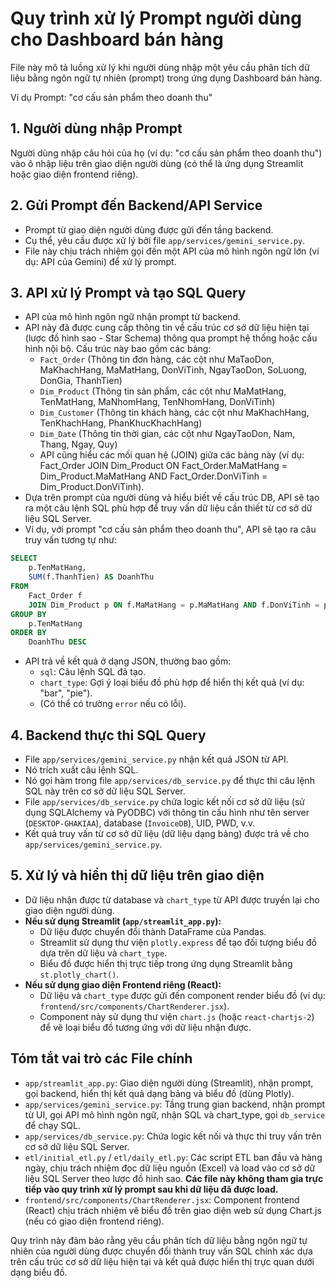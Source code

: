 # Quy trình xử lý Prompt người dùng cho Dashboard bán hàng

File này mô tả luồng xử lý khi người dùng nhập một yêu cầu phân tích dữ liệu bằng ngôn ngữ tự nhiên (prompt) trong ứng dụng Dashboard bán hàng.

Ví dụ Prompt: "cơ cấu sản phẩm theo doanh thu"

## 1. Người dùng nhập Prompt

Người dùng nhập câu hỏi của họ (ví dụ: "cơ cấu sản phẩm theo doanh thu") vào ô nhập liệu trên giao diện người dùng (có thể là ứng dụng Streamlit hoặc giao diện frontend riêng).

## 2. Gửi Prompt đến Backend/API Service

- Prompt từ giao diện người dùng được gửi đến tầng backend.
- Cụ thể, yêu cầu được xử lý bởi file `app/services/gemini_service.py`.
- File này chịu trách nhiệm gọi đến một API của mô hình ngôn ngữ lớn (ví dụ: API của Gemini) để xử lý prompt.

## 3. API xử lý Prompt và tạo SQL Query

- API của mô hình ngôn ngữ nhận prompt từ backend.
- API này đã được cung cấp thông tin về cấu trúc cơ sở dữ liệu hiện tại (lược đồ hình sao - Star Schema) thông qua prompt hệ thống hoặc cấu hình nội bộ. Cấu trúc này bao gồm các bảng:
    - `Fact_Order` (Thông tin đơn hàng, các cột như MaTaoDon, MaKhachHang, MaMatHang, DonViTinh, NgayTaoDon, SoLuong, DonGia, ThanhTien)
    - `Dim_Product` (Thông tin sản phẩm, các cột như MaMatHang, TenMatHang, MaNhomHang, TenNhomHang, DonViTinh)
    - `Dim_Customer` (Thông tin khách hàng, các cột như MaKhachHang, TenKhachHang, PhanKhucKhachHang)
    - `Dim_Date` (Thông tin thời gian, các cột như NgayTaoDon, Nam, Thang, Ngay, Quy)
    - API cũng hiểu các mối quan hệ (JOIN) giữa các bảng này (ví dụ: Fact_Order JOIN Dim_Product ON Fact_Order.MaMatHang = Dim_Product.MaMatHang AND Fact_Order.DonViTinh = Dim_Product.DonViTinh).
- Dựa trên prompt của người dùng và hiểu biết về cấu trúc DB, API sẽ tạo ra một câu lệnh SQL phù hợp để truy vấn dữ liệu cần thiết từ cơ sở dữ liệu SQL Server.
- Ví dụ, với prompt "cơ cấu sản phẩm theo doanh thu", API sẽ tạo ra câu truy vấn tương tự như:

```sql
SELECT 
    p.TenMatHang,
    SUM(f.ThanhTien) AS DoanhThu
FROM 
    Fact_Order f
    JOIN Dim_Product p ON f.MaMatHang = p.MaMatHang AND f.DonViTinh = p.DonViTinh
GROUP BY 
    p.TenMatHang
ORDER BY 
    DoanhThu DESC
```

- API trả về kết quả ở dạng JSON, thường bao gồm:
    - `sql`: Câu lệnh SQL đã tạo.
    - `chart_type`: Gợi ý loại biểu đồ phù hợp để hiển thị kết quả (ví dụ: "bar", "pie").
    - (Có thể có trường `error` nếu có lỗi).

## 4. Backend thực thi SQL Query

- File `app/services/gemini_service.py` nhận kết quả JSON từ API.
- Nó trích xuất câu lệnh SQL.
- Nó gọi hàm trong file `app/services/db_service.py` để thực thi câu lệnh SQL này trên cơ sở dữ liệu SQL Server.
- File `app/services/db_service.py` chứa logic kết nối cơ sở dữ liệu (sử dụng SQLAlchemy và PyODBC) với thông tin cấu hình như tên server (`DESKTOP-GHAKIAA`), database (`InvoiceDB`), UID, PWD, v.v.
- Kết quả truy vấn từ cơ sở dữ liệu (dữ liệu dạng bảng) được trả về cho `app/services/gemini_service.py`.

## 5. Xử lý và hiển thị dữ liệu trên giao diện

- Dữ liệu nhận được từ database và `chart_type` từ API được truyền lại cho giao diện người dùng.
- **Nếu sử dụng Streamlit (`app/streamlit_app.py`):**
    - Dữ liệu được chuyển đổi thành DataFrame của Pandas.
    - Streamlit sử dụng thư viện `plotly.express` để tạo đối tượng biểu đồ dựa trên dữ liệu và `chart_type`.
    - Biểu đồ được hiển thị trực tiếp trong ứng dụng Streamlit bằng `st.plotly_chart()`.
- **Nếu sử dụng giao diện Frontend riêng (React):**
    - Dữ liệu và `chart_type` được gửi đến component render biểu đồ (ví dụ: `frontend/src/components/ChartRenderer.jsx`).
    - Component này sử dụng thư viện `chart.js` (hoặc `react-chartjs-2`) để vẽ loại biểu đồ tương ứng với dữ liệu nhận được.

## Tóm tắt vai trò các File chính

- `app/streamlit_app.py`: Giao diện người dùng (Streamlit), nhận prompt, gọi backend, hiển thị kết quả dạng bảng và biểu đồ (dùng Plotly).
- `app/services/gemini_service.py`: Tầng trung gian backend, nhận prompt từ UI, gọi API mô hình ngôn ngữ, nhận SQL và chart_type, gọi `db_service` để chạy SQL.
- `app/services/db_service.py`: Chứa logic kết nối và thực thi truy vấn trên cơ sở dữ liệu SQL Server.
- `etl/initial_etl.py` / `etl/daily_etl.py`: Các script ETL ban đầu và hàng ngày, chịu trách nhiệm đọc dữ liệu nguồn (Excel) và load vào cơ sở dữ liệu SQL Server theo lược đồ hình sao. **Các file này không tham gia trực tiếp vào quy trình xử lý prompt sau khi dữ liệu đã được load.**
- `frontend/src/components/ChartRenderer.jsx`: Component frontend (React) chịu trách nhiệm vẽ biểu đồ trên giao diện web sử dụng Chart.js (nếu có giao diện frontend riêng).

Quy trình này đảm bảo rằng yêu cầu phân tích dữ liệu bằng ngôn ngữ tự nhiên của người dùng được chuyển đổi thành truy vấn SQL chính xác dựa trên cấu trúc cơ sở dữ liệu hiện tại và kết quả được hiển thị trực quan dưới dạng biểu đồ. 